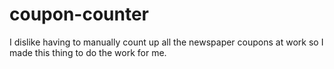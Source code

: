 # coupon-counter
I dislike having to manually count up all the newspaper coupons at work so I made this thing to do the work for me.

